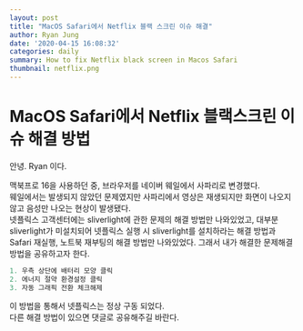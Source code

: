 ```yaml
---
layout: post
title: "MacOS Safari에서 Netflix 블랙 스크린 이슈 해결"
author: Ryan Jung
date: '2020-04-15 16:08:32'
categories: daily
summary: How to fix Netflix black screen in Macos Safari
thumbnail: netflix.png
---
```


# MacOS Safari에서 Netflix 블랙스크린 이슈 해결 방법

안녕. Ryan 이다.  
  
맥북프로 16을 사용하던 중, 브라우저를 네이버 웨일에서 사파리로 변경했다.  
웨일에서는 발생되지 않았던 문제였지만 사파리에서 영상은 재생되지만 화면이 나오지 않고 음성만 나오는 현상이 발생됐다.  
넷플릭스 고객센터에는 sliverlight에 관한 문제의 해결 방법만 나와있었고, 대부분 sliverlight가 미설치되어 넷플릭스 실행 시 sliverlight를 설치하라는 해결 방법과 Safari 재실행, 노트북 재부팅의 해결 방법만 나와있었다. 그래서 내가 해결한 문제해결 방법을 공유하고자 한다.

```python
1. 우측 상단에 배터리 모양 클릭
2. 에너지 절약 환경설정 클릭
3. 자동 그래픽 전환 체크해제
```

이 방법을 통해서 넷플릭스는 정상 구동 되었다.  
다른 해결 방법이 있으면 댓글로 공유해주길 바란다.  
